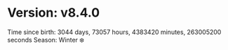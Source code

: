 # Version: v8.4.0
Time since birth: 3044 days, 73057 hours, 4383420 minutes, 263005200 seconds
Season: Winter ❄️
